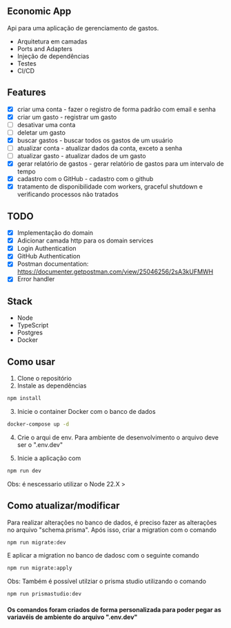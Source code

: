 ## Economic App

Api para uma aplicação de gerenciamento de gastos.

- Arquitetura em camadas
- Ports and Adapters
- Injeção de dependências
- Testes
- CI/CD

## Features

- [x] criar uma conta - fazer o registro de forma padrão com email e senha
- [x] criar um gasto - registrar um gasto
- [ ] desativar uma conta
- [ ] deletar um gasto
- [x] buscar gastos - buscar todos os gastos de um usuário
- [ ] atualizar conta - atualizar dados da conta, exceto a senha
- [ ] atualizar gasto - atualizar dados de um gasto
- [x] gerar relatório de gastos - gerar relatório de gastos para um intervalo de tempo
- [x] cadastro com o GitHub - cadastro com o github
- [x] tratamento de disponibilidade com workers, graceful shutdown e verificando processos não tratados

## TODO

- [x] Implementação do domain
- [x] Adicionar camada http para os domain services
- [x] Login Authentication
- [x] GitHub Authentication
- [x] Postman documentation: https://documenter.getpostman.com/view/25046256/2sA3kUFMWH
- [x] Error handler

## Stack

- Node
- TypeScript
- Postgres
- Docker

## Como usar

1. Clone o repositório
2. Instale as dependências

```bash
npm install
```

3. Inicie o container Docker com o banco de dados

```bash
docker-compose up -d
```

4. Crie o arqui de env. Para ambiente de desenvolvimento o arquivo deve ser o ".env.dev"

5. Inicie a aplicação com

```bash
npm run dev
```

Obs: é nescessario utilizar o Node 22.X >

## Como atualizar/modificar

Para realizar alterações no banco de dados, é preciso fazer as alterações no arquivo "schema.prisma".
Após isso, criar a migration com o comando

```bash
npm run migrate:dev
```

E aplicar a migration no banco de dadosc com o seguinte comando

```bash
npm run migrate:apply
```

Obs: Também é possível utilziar o prisma studio utilizando o comando

```bash
npm run prismastudio:dev
```

#### Os comandos foram criados de forma personalizada para poder pegar as variavéis de ambiente do arquivo ".env.dev"
